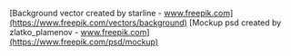 [Background vector created by starline - www.freepik.com](https://www.freepik.com/vectors/background)
[Mockup psd created by zlatko_plamenov - www.freepik.com](https://www.freepik.com/psd/mockup)
